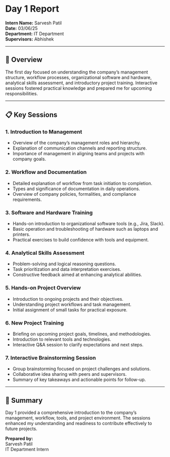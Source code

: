 # Day 1 Report  

**Intern Name:** Sarvesh Patil  
**Date:** 03/06/25  
**Department:** IT Department  
**Supervisors:** Abhishek  

---

## 📌 Overview  
The first day focused on understanding the company’s management structure, workflow processes, organizational software and hardware, analytical skills assessment, and introductory project training. Interactive sessions fostered practical knowledge and prepared me for upcoming responsibilities.  

---

## 📋 Key Sessions  

### 1. **Introduction to Management**  
- Overview of the company’s management roles and hierarchy.  
- Explanation of communication channels and reporting structure.  
- Importance of management in aligning teams and projects with company goals.  

### 2. **Workflow and Documentation**  
- Detailed explanation of workflow from task initiation to completion.  
- Types and significance of documentation in daily operations.  
- Overview of company policies, formalities, and compliance requirements.  

### 3. **Software and Hardware Training**  
- Hands-on introduction to organizational software tools (e.g., Jira, Slack).  
- Basic operation and troubleshooting of hardware such as laptops and printers.  
- Practical exercises to build confidence with tools and equipment.  

### 4. **Analytical Skills Assessment**  
- Problem-solving and logical reasoning questions.  
- Task prioritization and data interpretation exercises.  
- Constructive feedback aimed at enhancing analytical abilities.  

### 5. **Hands-on Project Overview**  
- Introduction to ongoing projects and their objectives.  
- Understanding project workflows and task management.  
- Initial assignment of small tasks for practical exposure.  

### 6. **New Project Training**  
- Briefing on upcoming project goals, timelines, and methodologies.  
- Introduction to relevant tools and technologies.  
- Interactive Q&A session to clarify expectations and next steps.  

### 7. **Interactive Brainstorming Session**  
- Group brainstorming focused on project challenges and solutions.  
- Collaborative idea sharing with peers and supervisors.  
- Summary of key takeaways and actionable points for follow-up.  

---

## 📝 Summary  
Day 1 provided a comprehensive introduction to the company’s management, workflow, tools, and project environment. The sessions enhanced my understanding and readiness to contribute effectively to future projects.  

**Prepared by:**  
Sarvesh Patil  
IT Department Intern  
